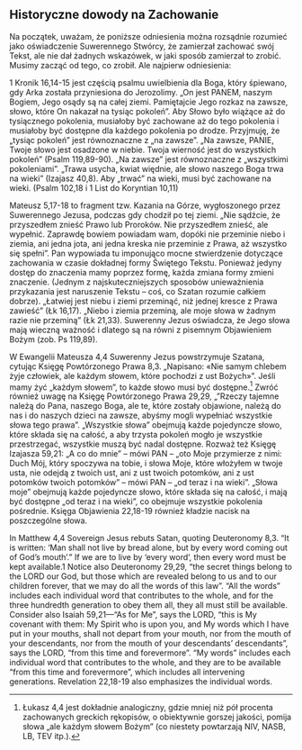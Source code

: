 ## Historyczne dowody na Zachowanie
Na początek, uważam, że poniższe odniesienia można rozsądnie rozumieć jako oświadczenie Suwerennego Stwórcy, że zamierzał zachować swój Tekst, ale nie dał żadnych wskazówek, w jaki sposób zamierzał to zrobić. Musimy zacząć od tego, co zrobił. Ale najpierw odniesienia:

1 Kronik 16,14-15 jest częścią psalmu uwielbienia dla Boga, który śpiewano, gdy Arka została przyniesiona do Jerozolimy. „On jest PANEM, naszym Bogiem, Jego osądy są na całej ziemi. Pamiętajcie Jego rozkaz na zawsze, słowo, które On nakazał na tysiąc pokoleń”. Aby Słowo było wiążące aż do tysiącznego pokolenia, musiałoby być zachowane aż do tego pokolenia i musiałoby być dostępne dla każdego pokolenia po drodze. Przyjmuję, że „tysiąc pokoleń” jest równoznaczne z „na zawsze”. „Na zawsze, PANIE, Twoje słowo jest osadzone w niebie. Twoja wierność jest do wszystkich pokoleń” (Psalm 119,89-90). „Na zawsze” jest równoznaczne z „wszystkimi pokoleniami”. „Trawa usycha, kwiat więdnie, ale słowo naszego Boga trwa na wieki” (Izajasz 40,8). Aby „trwać” na wieki, musi być zachowane na wieki. (Psalm 102,18 i 1 List do Koryntian 10,11)

Mateusz 5,17-18 to fragment tzw. Kazania na Górze, wygłoszonego przez Suwerennego Jezusa, podczas gdy chodził po tej ziemi. „Nie sądźcie, że przyszedłem znieść Prawo lub Proroków. Nie przyszedłem znieść, ale wypełnić. Zaprawdę bowiem powiadam wam, dopóki nie przeminie niebo i ziemia, ani jedna jota, ani jedna kreska nie przeminie z Prawa, aż wszystko się spełni”. Pan wypowiada tu imponująco mocne stwierdzenie dotyczące zachowania w czasie dokładnej formy Świętego Tekstu. Ponieważ jedyny dostęp do znaczenia mamy poprzez formę, każda zmiana formy zmieni znaczenie. (Jednym z najskuteczniejszych sposobów unieważnienia przykazania jest naruszenie Tekstu – coś, co Szatan rozumie całkiem dobrze). „Łatwiej jest niebu i ziemi przeminąć, niż jednej kresce z Prawa zawieść” (Łk 16,17). „Niebo i ziemia przeminą, ale moje słowa w żadnym razie nie przeminą” (Łk 21,33). Suwerenny Jezus oświadcza, że Jego słowa mają wieczną ważność i dlatego są na równi z pisemnym Objawieniem Bożym (zob. Ps 119,89).

W Ewangelii Mateusza 4,4 Suwerenny Jezus powstrzymuje Szatana, cytując Księgę Powtórzonego Prawa 8,3. „Napisano: «Nie samym chlebem żyje człowiek, ale każdym słowem, które pochodzi z ust Bożych»”. Jeśli mamy żyć „każdym słowem”, to każde słowo musi być dostępne.[^analogicznie-lukasza] Zwróć również uwagę na Księgę Powtórzonego Prawa 29,29, „”Rzeczy tajemne należą do Pana, naszego Boga, ale te, które zostały objawione, należą do nas i do naszych dzieci na zawsze, abyśmy mogli wypełniać wszystkie słowa tego prawa”. „Wszystkie słowa” obejmują każde pojedyncze słowo, które składa się na całość, a aby trzysta pokoleń mogło je wszystkie przestrzegać, wszystkie muszą być nadal dostępne. Rozważ też Księgę Izajasza 59,21: „A co do mnie” – mówi PAN – „oto Moje przymierze z nimi: Duch Mój, który spoczywa na tobie, i słowa Moje, które włożyłem w twoje usta, nie odejdą z twoich ust, ani z ust twoich potomków, ani z ust potomków twoich potomków” – mówi PAN – „od teraz i na wieki”. „Słowa moje” obejmują każde pojedyncze słowo, które składa się na całość, i mają być dostępne „od teraz i na wieki”, co obejmuje wszystkie pokolenia pośrednie. Księga Objawienia 22,18-19 również kładzie nacisk na poszczególne słowa.

In Matthew 4,4 Sovereign Jesus rebuts Satan, quoting Deuteronomy 8,3. “It is written: ‘Man shall not live by bread alone, but by every word coming out of God’s mouth’.” If we are to live by ‘every word’, then every word must be kept available.1 Notice also Deuteronomy 29,29, “the secret things belong to the LORD our God, but those which are revealed belong to us and to our children forever, that we may do all the words of this law”.  “All the words” includes each individual word that contributes to the whole, and for the three hundredth generation to obey them all, they all must still be available. Consider also Isaiah 59,21—“As for Me”, says the LORD, “this is My covenant with them: My Spirit who is upon you, and My words which I have put in your mouths, shall not depart from your mouth, nor from the mouth of your descendants, nor from the mouth of your descendants’ descendants”, says the LORD, “from this time and forevermore”. “My words” includes each individual word that contributes to the whole, and they are to be available “from this time and forevermore”, which includes all intervening generations. Revelation 22,18-19 also emphasizes the individual words.

[^analogicznie-lukasza]: Łukasz 4,4 jest dokładnie analogiczny, gdzie mniej niż pół procenta zachowanych greckich rękopisów, o obiektywnie gorszej jakości, pomija słowa „ale każdym słowem Bożym” (co niestety powtarzają NIV, NASB, LB, TEV itp.).